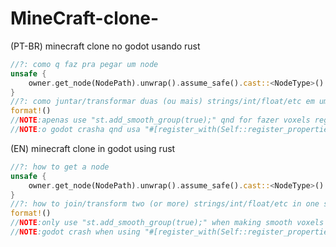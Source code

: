 # MineCraft-clone-

(PT-BR)
minecraft clone no godot usando rust
```rust
//?: como q faz pra pegar um node
unsafe {
	owner.get_node(NodePath).unwrap().assume_safe().cast::<NodeType>().unwrap()
}
//?: como juntar/transformar duas (ou mais) strings/int/float/etc em uma so string
format!()
//NOTE:apenas use "st.add_smooth_group(true);" qnd for fazer voxels regulares
//NOTE:o godot crasha qnd usa "#[register_with(Self::register_properties)]"
```

(EN)
minecraft clone in godot using rust
```rust
//?: how to get a node
unsafe {
	owner.get_node(NodePath).unwrap().assume_safe().cast::<NodeType>().unwrap()
}
//?: how to join/transform two (or more) strings/int/float/etc in one string
format!()
//NOTE:only use "st.add_smooth_group(true);" when making smooth voxels
//NOTE:godot crash when using "#[register_with(Self::register_properties)]"
```

